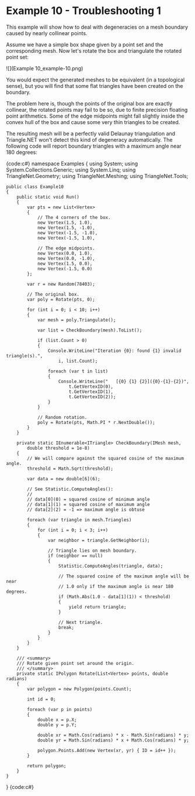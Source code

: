 # Example 10 - Troubleshooting 1

This example will show how to deal with degeneracies on a mesh boundary caused by nearly collinear points.

Assume we have a simple box shape given by a point set and the corresponding mesh. Now let's rotate the box and triangulate the rotated point set:

![](Example 10_example-10.png)

You would expect the generated meshes to be equivalent (in a topological sense), but you will find that some flat triangles have been created on the boundary.

The problem here is, though the points of the original box are exactly collinear, the rotated points may fail to be so, due to finite precision floating point arithmetics. Some of the edge midpoints might fall slightly inside the convex hull of the box and cause some very thin triangles to be created.

The resulting mesh will be a perfectly valid Delaunay triangulation and Triangle.NET won't detect this kind of degeneracy automatically. The following code will report boundary triangles with a maximum angle near 180 degrees:

{code:c#}
namespace Examples
{
    using System;
    using System.Collections.Generic;
    using System.Linq;
    using TriangleNet.Geometry;
    using TriangleNet.Meshing;
    using TriangleNet.Tools;

    public class Example10
    {
        public static void Run()
        {
            var pts = new List<Vertex>
            {
                // The 4 corners of the box.
                new Vertex(1.5, 1.0),
                new Vertex(1.5, -1.0),
                new Vertex(-1.5, -1.0),
                new Vertex(-1.5, 1.0),

                // The edge midpoints.
                new Vertex(0.0, 1.0),
                new Vertex(0.0, -1.0),
                new Vertex(1.5, 0.0),
                new Vertex(-1.5, 0.0)
            };

            var r = new Random(78403);

            // The original box.
            var poly = Rotate(pts, 0);

            for (int i = 0; i < 10; i++)
            {
                var mesh = poly.Triangulate();

                var list = CheckBoundary(mesh).ToList();

                if (list.Count > 0)
                {
                    Console.WriteLine("Iteration {0}: found {1} invalid triangle(s).",
                        i, list.Count);

                    foreach (var t in list)
                    {
                        Console.WriteLine("   [{0} {1} {2}]({0}-{1}-{2})",
                            t.GetVertexID(0),
                            t.GetVertexID(1),
                            t.GetVertexID(2));
                    }
                }

                // Random rotation.
                poly = Rotate(pts, Math.PI * r.NextDouble());
            }
        }

        private static IEnumerable<ITriangle> CheckBoundary(IMesh mesh,
            double threshold = 1e-8)
        {
            // We will compare against the squared cosine of the maximum angle.
            threshold = Math.Sqrt(threshold);

            var data = new double[6](6);

            // See Statistic.ComputeAngles():
            //
            // data[0](0) = squared cosine of minimum angle
            // data[1](1) = squared cosine of maximum angle
            // data[2](2) = -1 => maximum angle is obtuse

            foreach (var triangle in mesh.Triangles)
            {
                for (int i = 0; i < 3; i++)
                {
                    var neighbor = triangle.GetNeighbor(i);

                    // Triangle lies on mesh boundary.
                    if (neighbor == null)
                    {
                        Statistic.ComputeAngles(triangle, data);

                        // The squared cosine of the maximum angle will be near
                        // 1.0 only if the maximum angle is near 180 degrees.
                        if (Math.Abs(1.0 - data[1](1)) < threshold)
                        {
                            yield return triangle;
                        }

                        // Next triangle.
                        break;
                    }
                }
            }
        }

        /// <summary>
        /// Rotate given point set around the origin.
        /// </summary>
        private static IPolygon Rotate(List<Vertex> points, double radians)
        {
            var polygon = new Polygon(points.Count);

            int id = 0;

            foreach (var p in points)
            {
                double x = p.X;
                double y = p.Y;

                double xr = Math.Cos(radians) * x - Math.Sin(radians) * y;
                double yr = Math.Sin(radians) * x + Math.Cos(radians) * y;

                polygon.Points.Add(new Vertex(xr, yr) { ID = id++ });
            }

            return polygon;
        }
    }
}
{code:c#}
